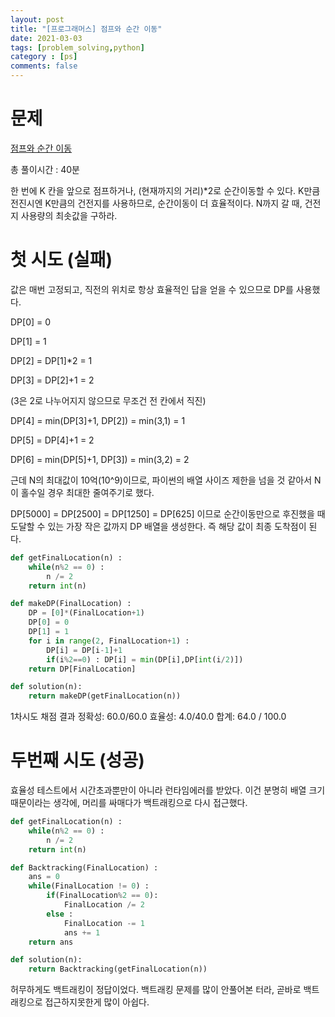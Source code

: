 ```yaml
---
layout: post
title: "[프로그래머스] 점프와 순간 이동"
date: 2021-03-03
tags: [problem_solving,python]
category : [ps]
comments: false
---
```


# 문제

[점프와 순간 이동](https://programmers.co.kr/learn/courses/30/lessons/12980?language=python3)

총 풀이시간 : 40분

한 번에 K 칸을 앞으로 점프하거나, (현재까지의 거리)*2로 순간이동할 수 있다. K만큼 전진시엔 K만큼의 건전지를 사용하므로, 순간이동이 더 효율적이다. N까지 갈 때, 건전지 사용량의 최솟값을 구하라.

# 첫 시도 (실패)

값은 매번 고정되고, 직전의 위치로 항상 효율적인 답을 얻을 수 있으므로 DP를 사용했다.

DP[0] = 0

DP[1] = 1

DP[2] = DP[1]*2 = 1

DP[3] = DP[2]+1 = 2

(3은 2로 나누어지지 않으므로 무조건 전 칸에서 직진)

DP[4] = min(DP[3]+1, DP[2]) = min(3,1) = 1

DP[5] = DP[4]+1 = 2

DP[6] = min(DP[5]+1, DP[3]) = min(3,2) = 2

근데 N의 최대값이 10억(10^9)이므로, 파이썬의 배열 사이즈 제한을 넘을 것 같아서 N이 홀수일 경우 최대한 줄여주기로 했다.

DP[5000] = DP[2500] = DP[1250] = DP[625] 이므로 순간이동만으로 후진했을 때 도달할 수 있는 가장 작은 값까지 DP 배열을 생성한다. 즉 해당 값이 최종 도착점이 된다.

```python
def getFinalLocation(n) :
    while(n%2 == 0) :
        n /= 2
    return int(n)

def makeDP(FinalLocation) :
    DP = [0]*(FinalLocation+1)
    DP[0] = 0
    DP[1] = 1
    for i in range(2, FinalLocation+1) :
        DP[i] = DP[i-1]+1
        if(i%2==0) : DP[i] = min(DP[i],DP[int(i/2)])
    return DP[FinalLocation]        

def solution(n):
    return makeDP(getFinalLocation(n))
```

1차시도
채점 결과
정확성: 60.0/60.0
효율성: 4.0/40.0
합계: 64.0 / 100.0



# 두번째 시도 (성공)

효율성 테스트에서 시간초과뿐만이 아니라 런타임에러를 받았다. 이건 분명히 배열 크기때문이라는 생각에, 머리를 싸매다가 백트래킹으로 다시 접근했다.

```python
def getFinalLocation(n) :
    while(n%2 == 0) :
        n /= 2
    return int(n) 

def Backtracking(FinalLocation) :
    ans = 0
    while(FinalLocation != 0) :
        if(FinalLocation%2 == 0): 
            FinalLocation /= 2
        else :
            FinalLocation -= 1
            ans += 1
    return ans

def solution(n):
    return Backtracking(getFinalLocation(n))
```

허무하게도 백트래킹이 정답이었다. 백트래킹 문제를 많이 안풀어본 터라, 곧바로 백트래킹으로 접근하지못한게 많이 아쉽다.



